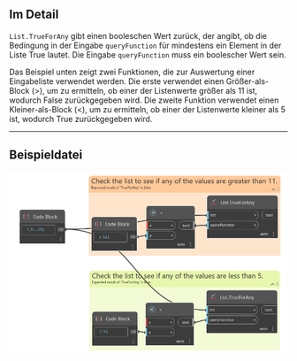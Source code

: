## Im Detail
`List.TrueForAny` gibt einen booleschen Wert zurück, der angibt, ob die Bedingung in der Eingabe `queryFunction` für mindestens ein Element in der Liste True lautet. Die Eingabe `queryFunction` muss ein boolescher Wert sein.

Das Beispiel unten zeigt zwei Funktionen, die zur Auswertung einer Eingabeliste verwendet werden. Die erste verwendet einen Größer-als-Block (>), um zu ermitteln, ob einer der Listenwerte größer als 11 ist, wodurch False zurückgegeben wird. Die zweite Funktion verwendet einen Kleiner-als-Block (<), um zu ermitteln, ob einer der Listenwerte kleiner als 5 ist, wodurch True zurückgegeben wird.
___
## Beispieldatei

![List.TrueForAny](./List.TrueForAny_img.jpg)
